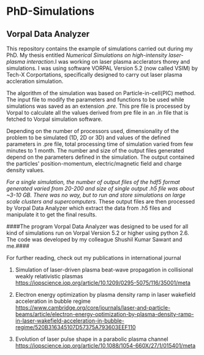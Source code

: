 # PhD-Simulations
## Vorpal Data Analyzer

This repository contains the example of simulations carried out during my PhD. My thesis entitled _Numerical Simulations on high-intensity laser-plasma interaction_.I was working on laser plasma acclerators thorey and simulations. I was using software VORPAL Version 5.2 (now called VSIM) by Tech-X Corportations, specifically designed to carry out laser plasma accleration simulation.

The algorithm of the simulation was based on Particle-in-cell(PIC) method. The input file to modify the parameters and functions to be used while simulations was saved as an extension _.pre_. This pre file is processed by Vorpal to calculate all the values derived from pre file in an .in file that is fetched to Vorpal simulation software. 

Depending on the number of processors used, dimensionality of the problem to be simulated (1D, 2D or 3D) and values of the defined parameters in .pre file, total processing time of simulation varied from few minutes to 1 month. The number and size of the output files generated depend on the parameters defined in the simulation. The output contained the particles' position-momentum, electric/magnetic field and charge density values. 

_For a single simulation, the number of output files of the hdf5 format generated varied from 20-200 and size of single output .h5 file was about ~3-10 GB. There was no way, but to run and store simulations on large scale clusters and supercomputers_. These output files are then processed by Vorpal Data Analyzer which extract the data from .h5 files and manipulate it to get the final results. 

####The program Vorpal Data Analyzer was designed to be used for all kind of simulations run on Vorpal Version 5.2 or higher using python 2.6. The code was developed by my colleague Shushil Kumar Sawant and me.#### 

For further reading, check out my publications in international journal

1. Simulation of laser-driven plasma beat-wave propagation in collisional weakly relativistic plasmas
https://iopscience.iop.org/article/10.1209/0295-5075/116/35001/meta

2. Electron energy optimization by plasma density ramp in laser wakefield acceleration in bubble regime
https://www.cambridge.org/core/journals/laser-and-particle-beams/article/electron-energy-optimization-by-plasma-density-ramp-in-laser-wakefield-acceleration-in-bubble-regime/520B316345107D57375A793603EEF110

3. Evolution of laser pulse shape in a parabolic plasma channel
https://iopscience.iop.org/article/10.1088/1054-660X/27/1/015401/meta
